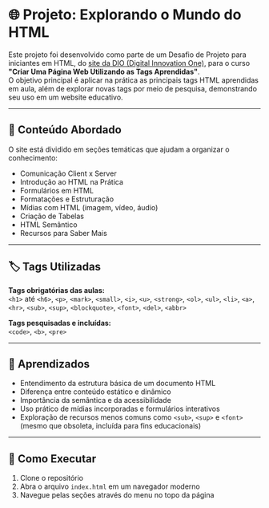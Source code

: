 # 🌐 Projeto: Explorando o Mundo do HTML

Este projeto foi desenvolvido como parte de um Desafio de Projeto para iniciantes em HTML, do [site da DIO (Digital Innovation One)](https://web.dio.me/home), para o curso **"Criar Uma Página Web Utilizando as Tags Aprendidas"**.  
O objetivo principal é aplicar na prática as principais tags HTML aprendidas em aula, além de explorar novas tags por meio de pesquisa, demonstrando seu uso em um website educativo.

---

## 📘 Conteúdo Abordado

O site está dividido em seções temáticas que ajudam a organizar o conhecimento:

- Comunicação Client x Server  
- Introdução ao HTML na Prática  
- Formulários em HTML  
- Formatações e Estruturação  
- Mídias com HTML (imagem, vídeo, áudio)  
- Criação de Tabelas  
- HTML Semântico  
- Recursos para Saber Mais  

---

## 🏷️ Tags Utilizadas

**Tags obrigatórias das aulas:**  
`<h1>` até `<h6>`, `<p>`, `<mark>`, `<small>`, `<i>`, `<u>`, `<strong>`, `<ol>`, `<ul>`, `<li>`, `<a>`, `<hr>`, `<sub>`, `<sup>`, `<blockquote>`, `<font>`, `<del>`, `<abbr>`

**Tags pesquisadas e incluídas:**  
`<code>`, `<b>`, `<pre>`

---

## 🧠 Aprendizados

- Entendimento da estrutura básica de um documento HTML  
- Diferença entre conteúdo estático e dinâmico  
- Importância da semântica e da acessibilidade  
- Uso prático de mídias incorporadas e formulários interativos  
- Exploração de recursos menos comuns como `<sub>`, `<sup>` e `<font>` (mesmo que obsoleta, incluída para fins educacionais)

---

## 🚀 Como Executar

1. Clone o repositório  
2. Abra o arquivo `index.html` em um navegador moderno  
3. Navegue pelas seções através do menu no topo da página
